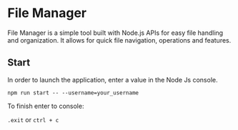 # File Manager

File Manager is a simple tool built with Node.js APIs for easy file handling and organization. It allows for quick file navigation, operations and features.

## Start

In order to launch the application, enter a value in the Node Js console.

`npm run start -- --username=your_username`

To finish enter to console:

`.exit` or `ctrl + c`